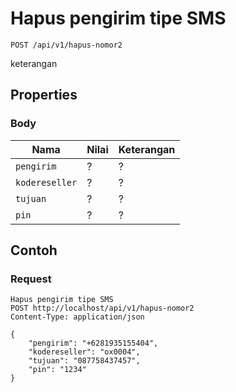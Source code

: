 # Hapus pengirim tipe SMS
```http
POST /api/v1/hapus-nomor2
```
keterangan
## Properties
### Body
Nama  | Nilai | Keterangan
--- | --- | ---
<code>pengirim</code> | ? | ?
<code>kodereseller</code> | ? | ?
<code>tujuan</code> | ? | ?
<code>pin</code> | ? | ?

## Contoh

### Request
```http
Hapus pengirim tipe SMS
POST http://localhost/api/v1/hapus-nomor2
Content-Type: application/json

{
    "pengirim": "+6281935155404",
    "kodereseller": "ox0004",
    "tujuan": "087758437457",
    "pin": "1234"
}
```
